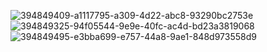 ![394849409-a1117795-a309-4d22-abc8-93290bc2753e](https://github.com/user-attachments/assets/1d961cf1-2d61-4340-aa4a-6753a2092c8b)
![394849325-94f05544-9e9e-40fc-ac4d-bd23a3819068](https://github.com/user-attachments/assets/8415f655-aa8d-4ed9-8d5b-54fdc5365e3f)
![394849495-e3bba699-e757-44a8-9ae1-848d973558d9](https://github.com/user-attachments/assets/4948f8b9-e073-4f9a-9192-dd8ff7e59b6a)
